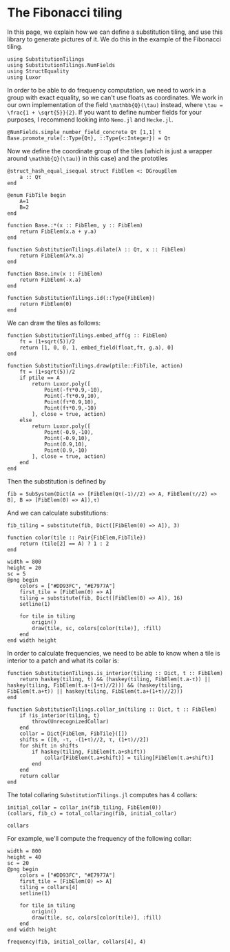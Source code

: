 # The Fibonacci tiling

In this page, we explain how we can define a substitution tiling, and use this library to generate pictures of it.
We do this in the example of the Fibonacci tiling.


```@example 1
using SubstitutionTilings
using SubstitutionTilings.NumFields
using StructEquality
using Luxor
```

In order to be able to do frequency computation,
we need to work in a group with exact equality, so we can't use floats as coordinates.
We work in our own implementation of the field ``\mathbb{Q}(\tau)`` instead,
where ``\tau = \frac{1 + \sqrt{5}}{2}``. If you want to define number fields for your purposes, I recommend looking into `Nemo.jl` and `Hecke.jl`.

```@example 1
@NumFields.simple_number_field_concrete Qτ [1,1] τ
Base.promote_rule(::Type{Qτ}, ::Type{<:Integer}) = Qτ
```

Now we define the coordinate group of the tiles
(which is just a wrapper around ``\mathbb{Q}(\tau)``) in this case)
and the prototiles

```@example 1
@struct_hash_equal_isequal struct FibElem <: DGroupElem
    a :: Qτ
end

@enum FibTile begin
    A=1
    B=2
end

function Base.:*(x :: FibElem, y :: FibElem)
    return FibElem(x.a + y.a)
end

function SubstitutionTilings.dilate(λ :: Qτ, x :: FibElem)
    return FibElem(λ*x.a)
end

function Base.inv(x :: FibElem)
    return FibElem(-x.a)
end

function SubstitutionTilings.id(::Type{FibElem})
    return FibElem(0)
end
```

We can draw the tiles as follows:

```@example 1
function SubstitutionTilings.embed_aff(g :: FibElem)
    fτ = (1+sqrt(5))/2
    return [1, 0, 0, 1, embed_field(float,fτ, g.a), 0]
end

function SubstitutionTilings.draw(ptile::FibTile, action)
    fτ = (1+sqrt(5))/2
    if ptile == A
        return Luxor.poly([
            Point(-fτ*0.9,-10),
            Point(-fτ*0.9,10),
            Point(fτ*0.9,10),
            Point(fτ*0.9,-10)
        ], close = true, action)
    else
        return Luxor.poly([
            Point(-0.9,-10),
            Point(-0.9,10),
            Point(0.9,10),
            Point(0.9,-10)
        ], close = true, action)
    end
end
```

Then the substitution is defined by
```@example 1
fib = SubSystem(Dict(A => [FibElem(Qτ(-1)//2) => A, FibElem(τ//2) => B], B => [FibElem(0) => A]),τ)
```

And we can calculate substitutions:

```@example 1
fib_tiling = substitute(fib, Dict([FibElem(0) => A]), 3)
```

```@example 1
function color(tile :: Pair{FibElem,FibTile})
    return (tile[2] == A) ? 1 : 2
end

width = 800
height = 20
sc = 5
@png begin
    colors = ["#DD93FC", "#E7977A"]
    first_tile = [FibElem(0) => A]
    tiling = substitute(fib, Dict([FibElem(0) => A]), 16)
    setline(1)

    for tile in tiling
        origin()
        draw(tile, sc, colors[color(tile)], :fill)
    end
end width height
```





In order to calculate frequencies, we need to be able to know when a tile is interior to a patch and what its collar is:

```@example 1
function SubstitutionTilings.is_interior(tiling :: Dict, t :: FibElem)
    return haskey(tiling, t) && (haskey(tiling, FibElem(t.a-τ)) || haskey(tiling, FibElem(t.a-(1+τ)//2))) && (haskey(tiling, FibElem(t.a+τ)) || haskey(tiling, FibElem(t.a+(1+τ)//2)))
end

function SubstitutionTilings.collar_in(tiling :: Dict, t :: FibElem)
    if !is_interior(tiling, t)
        throw(UnrecognizedCollar)
    end
    collar = Dict{FibElem, FibTile}([])
    shifts = ([0, -τ, -(1+τ)//2, τ, (1+τ)//2])
    for shift in shifts
        if haskey(tiling, FibElem(t.a+shift))
            collar[FibElem(t.a+shift)] = tiling[FibElem(t.a+shift)]
        end
    end
    return collar
end
```

The total collaring `SubstitutionTilings.jl` computes has 4 collars:
```@example 1
initial_collar = collar_in(fib_tiling, FibElem(0))
(collars, fib_c) = total_collaring(fib, initial_collar)

collars
```


For example, we'll compute the frequency of the following collar:

```@example 1
width = 800
height = 40
sc = 20
@png begin
    colors = ["#DD93FC", "#E7977A"]
    first_tile = [FibElem(0) => A]
    tiling = collars[4]
    setline(1)

    for tile in tiling
        origin()
        draw(tile, sc, colors[color(tile)], :fill)
    end
end width height
```

```@example 1
frequency(fib, initial_collar, collars[4], 4)
```